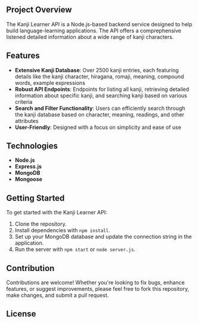 ## Project Overview

The Kanji Learner API is a Node.js-based backend service designed to help build language-learning applications. The API offers a comprephensive listened detailed information about a wide range of kanji characters.

## Features

- **Extensive Kanji Database**: Over 2500 kanji entries, each featuring details like the kanji character, hiragana, romaji, meaning, compound words, example expressions
- **Robust API Endpoints**: Endpoints for listing all kanji, retrieving detailed information about specific kanji, and searching kanji based on various criteria
- **Search and Filter Functionality**: Users can efficiently search through the kanji database based on character, meaning, readings, and other attributes
- **User-Friendly**: Designed with a focus on simplicity and ease of use

## Technologies

- **Node.js**
- **Express.js**
- **MongoDB**
- **Mongoose**

## Getting Started

To get started with the Kanji Learner API:
1. Clone the repository.
2. Install dependencies with `npm install`.
3. Set up your MongoDB database and update the connection string in the application.
4. Run the server with `npm start` or `node server.js`.

## Contribution

Contributions are welcome! Whether you're looking to fix bugs, enhance features, or suggest improvements, please feel free to fork this repository, make changes, and submit a pull request.

## License
